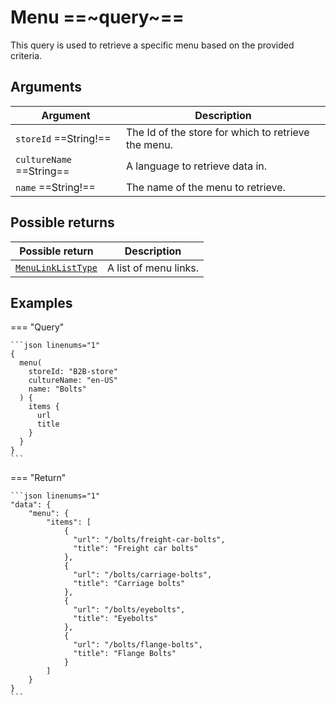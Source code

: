 # Menu ==~query~==

This query is used to retrieve a specific menu based on the provided criteria.

## Arguments

| Argument                | Description                                                 |
|-------------------------|-------------------------------------------------------------|
| `storeId` ==String!==   | The Id of the store for which to retrieve the menu.         |
| `cultureName` ==String==| A language to retrieve data in.                             |
| `name` ==String!==      | The name of the menu to retrieve.                           |


## Possible returns

| Possible return                                          	| Description             	|
|---------------------------------------------------------	|--------------------------	|
| [`MenuLinkListType`](../Objects/MenuLinkListType.md)      |  A list of menu links.   	|

## Examples

=== "Query"

    ```json linenums="1"
    {
      menu(
        storeId: "B2B-store"
        cultureName: "en-US"
        name: "Bolts"
      ) {
        items {
          url
          title
        }
      }
    }
    ```


=== "Return"

    ```json linenums="1"
    "data": {
        "menu": { 
            "items": [ 
                { 
                  "url": "/bolts/freight-car-bolts", 
                  "title": "Freight car bolts" 
                }, 
                { 
                  "url": "/bolts/carriage-bolts", 
                  "title": "Carriage bolts" 
                }, 
                { 
                  "url": "/bolts/eyebolts", 
                  "title": "Eyebolts" 
                }, 
                { 
                  "url": "/bolts/flange-bolts", 
                  "title": "Flange Bolts" 
                } 
            ] 
        } 
    } 
    ```